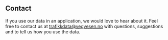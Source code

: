 ## Contact

If you use our data in an application, we would love to hear about it.
Feel free to contact us at <ins>[trafikkdata@vegvesen.no](mailto:trafikkdata@vegvesen.no?subject=About%20Traffic%20Data%20API)</ins> with questions, suggestions and to tell us how you use the data.
